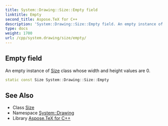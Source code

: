 ```yaml
---
title: System::Drawing::Size::Empty field
linktitle: Empty
second_title: Aspose.TeX for C++
description: 'System::Drawing::Size::Empty field. An empty instance of Size class whose width and height values are 0 in C++.'
type: docs
weight: 1700
url: /cpp/system.drawing/size/empty/
---
```

## Empty field


An empty instance of [Size](../) class whose width and height values are 0.

```cpp
static const Size System::Drawing::Size::Empty
```

## See Also

* Class [Size](../)
* Namespace [System::Drawing](../../)
* Library [Aspose.TeX for C++](../../../)
